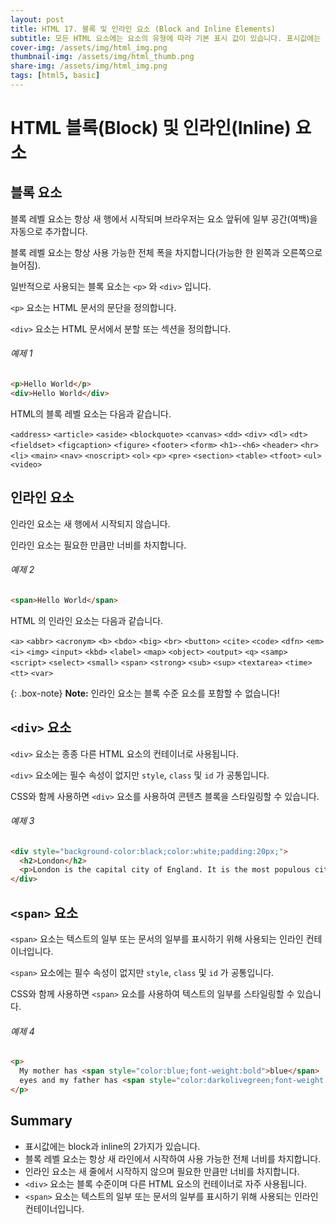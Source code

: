 ```yaml
---
layout: post
title: HTML 17. 블록 및 인라인 요소 (Block and Inline Elements)
subtitle: 모든 HTML 요소에는 요소의 유형에 따라 기본 표시 값이 있습니다. 표시값에는 block과 inline의 2가지가 있습니다.
cover-img: /assets/img/html_img.png
thumbnail-img: /assets/img/html_thumb.png
share-img: /assets/img/html_img.png
tags: [html5, basic]
---
```


# HTML 블록(Block) 및 인라인(Inline) 요소

## 블록 요소

블록 레벨 요소는 항상 새 행에서 시작되며 브라우저는 요소 앞뒤에 일부 공간(여백)을 자동으로 추가합니다.

블록 레벨 요소는 항상 사용 가능한 전체 폭을 차지합니다(가능한 한 왼쪽과 오른쪽으로 늘어짐).

일반적으로 사용되는 블록 요소는 ```<p>``` 와 ```<div>``` 입니다.

```<p>``` 요소는 HTML 문서의 문단을 정의합니다.

```<div>``` 요소는 HTML 문서에서 분할 또는 섹션을 정의합니다.

###### 예제 1

```html
<p>Hello World</p>
<div>Hello World</div>
```

HTML의 블록 레벨 요소는 다음과 같습니다.

```<address>``` ```<article>``` ```<aside>``` ```<blockquote>```
```<canvas>``` ```<dd>``` ```<div>``` ```<dl>``` 
```<dt>``` ```<fieldset>``` ```<figcaption>``` ```<figure>``` 
```<footer>``` ```<form>``` ```<h1>-<h6>``` ```<header>``` 
```<hr>``` ```<li>``` ```<main>``` ```<nav>``` 
```<noscript>``` ```<ol>``` ```<p>``` ```<pre>``` 
```<section>``` ```<table>``` ```<tfoot>``` ```<ul>``` ```<video>```

## 인라인 요소

인라인 요소는 새 행에서 시작되지 않습니다.

인라인 요소는 필요한 만큼만 너비를 차지합니다.

###### 예제 2

```html
<span>Hello World</span>
```

HTML 의 인라인 요소는 다음과 같습니다.

```<a>``` ```<abbr>``` ```<acronym>``` ```<b>```
```<bdo>``` ```<big>``` ```<br>``` ```<button>```
```<cite>``` ```<code>``` ```<dfn>``` ```<em>```
```<i>``` ```<img>``` ```<input>``` ```<kbd>```
```<label>``` ```<map>``` ```<object>``` ```<output>```
```<q>``` ```<samp>``` ```<script>``` ```<select>```
```<small>``` ```<span>``` ```<strong>``` ```<sub>```
```<sup>``` ```<textarea>``` ```<time>``` ```<tt>``` 
```<var>```

{: .box-note}
**Note:** 인라인 요소는 블록 수준 요소를 포함할 수 없습니다!

## ```<div>``` 요소

```<div>``` 요소는 종종 다른 HTML 요소의 컨테이너로 사용됩니다.

```<div>``` 요소에는 필수 속성이 없지만 ```style```, ```class``` 및 ```id``` 가 공통입니다.

CSS와 함께 사용하면 ```<div>``` 요소를 사용하여 콘텐츠 블록을 스타일링할 수 있습니다.

###### 예제 3

```html
<div style="background-color:black;color:white;padding:20px;">
  <h2>London</h2>
  <p>London is the capital city of England. It is the most populous city in the United Kingdom, with a metropolitan area of over 13 million inhabitants.</p>
</div>
```

## ```<span>``` 요소

```<span>``` 요소는 텍스트의 일부 또는 문서의 일부를 표시하기 위해 사용되는 인라인 컨테이너입니다.

```<span>``` 요소에는 필수 속성이 없지만 ```style```, ```class``` 및 ```id``` 가 공통입니다.

CSS와 함께 사용하면 ```<span>``` 요소를 사용하여 텍스트의 일부를 스타일링할 수 있습니다.

###### 예제 4

```html
<p>
  My mother has <span style="color:blue;font-weight:bold">blue</span> 
  eyes and my father has <span style="color:darkolivegreen;font-weight:bold">dark green</span> eyes.
</p>
```

## Summary

+ 표시값에는 block과 inline의 2가지가 있습니다.
+ 블록 레벨 요소는 항상 새 라인에서 시작하여 사용 가능한 전체 너비를 차지합니다.
+ 인라인 요소는 새 줄에서 시작하지 않으며 필요한 만큼만 너비를 차지합니다.
+ ```<div>``` 요소는 블록 수준이며 다른 HTML 요소의 컨테이너로 자주 사용됩니다.
+ ```<span>``` 요소는 텍스트의 일부 또는 문서의 일부를 표시하기 위해 사용되는 인라인 컨테이너입니다.
